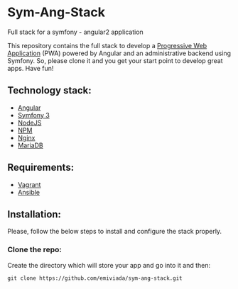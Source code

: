 # Sym-Ang-Stack
Full stack for a symfony - angular2 application

This repository contains the full stack to develop a [Progressive Web Application](https://developers.google.com/web/progressive-web-apps/) (PWA) powered by Angular and an administrative backend using Symfony. So, please clone it and you get your start point to develop great apps. Have fun!

## Technology stack:

- [Angular](https://angular.io/)
- [Symfony 3](http://symfony.com/)
- [NodeJS](https://nodejs.org)
- [NPM](https://www.npmjs.com/)
- [Nginx](https://www.nginx.com/)
- [MariaDB](https://mariadb.org/)

## Requirements:

- [Vagrant](https://www.vagrantup.com/)
- [Ansible](https://www.ansible.com/)

## Installation:

Please, follow the below steps to install and configure the stack properly.

### Clone the repo:

Create the directory which will store your app and go into it and then:

```
git clone https://github.com/emiviada/sym-ang-stack.git
```